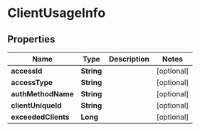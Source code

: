

# ClientUsageInfo


## Properties

| Name | Type | Description | Notes |
|------------ | ------------- | ------------- | -------------|
|**accessId** | **String** |  |  [optional] |
|**accessType** | **String** |  |  [optional] |
|**authMethodName** | **String** |  |  [optional] |
|**clientUniqueId** | **String** |  |  [optional] |
|**exceededClients** | **Long** |  |  [optional] |



